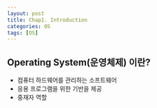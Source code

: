 ```yaml
---
layout: post
title: Chap1. Introduction
categories: OS
tags: [OS]
---
```


## Operating System(운영체제) 이란?
- 컴퓨터 하드웨어를 관리하는 소프트웨어
- 응용 프로그램을 위한 기반을 제공
- 중재자 역할
